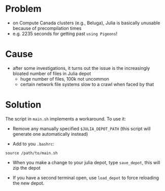 # Problem

- on Compute Canada clusters (e.g., Beluga), Julia is basically unusable because of precompilation times
- e.g. 2235 seconds for getting past `using Pigeons`!


# Cause

- after some investigations, it turns out the issue is the increasingly bloated number of files in Julia depot
    - huge number of files, 100k not uncommon
    - certain network file systems slow to a crawl when faced by that


# Solution

The script in `main.sh` implements a workaround. To use it:

- Remove any manually specified `$JULIA_DEPOT_PATH` (this script will generate one automatically instead)

- Add to you `.bashrc`: 

```
source /path/to/main.sh
```

- When you make a change to your julia depot, type `save_depot`, this will zip the depot

- If you have a second terminal open, use `load_depot` to force reloading the new depot. 